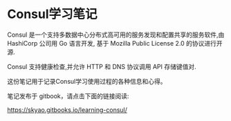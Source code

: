 # Consul学习笔记

Consul 是一个支持多数据中心分布式高可用的服务发现和配置共享的服务软件,由 HashiCorp 公司用 Go 语言开发, 基于 Mozilla Public License 2.0 的协议进行开源.

Consul 支持健康检查,并允许 HTTP 和 DNS 协议调用 API 存储键值对.

这份笔记用于记录Consul学习使用过程的各种信息和心得。

笔记发布于 gitbook，请点击下面的链接阅读:

https://skyao.gitbooks.io/learning-consul/


